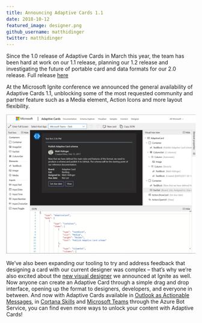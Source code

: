 ```yaml
---
title: Announcing Adaptive Cards 1.1
date: 2018-10-12
featured_image: designer.png
github_username: matthidinger
twitter: matthidinger
---
```


Since the 1.0 release of Adaptive Cards in March this year, the team has been hard at work on our 1.1 release, planning our 1.2 release and investigating the future of portable card and data formats for our 2.0 release.  Full release [here](https://github.com/Microsoft/AdaptiveCards/wiki/1.1-Feature-List)

At the Microsoft Ignite conference we announced the general availability of Adaptive Cards 1.1, unblocking some of the most requested community and partner feature such as a Media element, Action Icons and more layout flexibility. 

![designer](Announcing-1.1/designer.png)

We’ve also been expanding our tooling to try and address feedback that designing a card with our current designer was complex – that’s why we’re also excited about the [new visual designer](https://aka.ms/adaptivedesigner) we announced at Ignite as well.  Now anyone can create an Adaptive Card through a simple drag and drop interface, opening up the format to designers, developers, and everyone in between.  And now with Adaptive Cards available in [Outlook as Actionable Messages](https://docs.microsoft.com/en-us/outlook/actionable-messages/adaptive-card), in [Cortana Skills](https://docs.microsoft.com/en-us/cortana/skills/adaptive-cards) and [Microsoft Teams](https://docs.microsoft.com/en-us/microsoftteams/platform/concepts/cards/cards-reference#adaptive-card) through the Azure Bot Service, you can find even more ways to unlock your content with Adaptive Cards!

